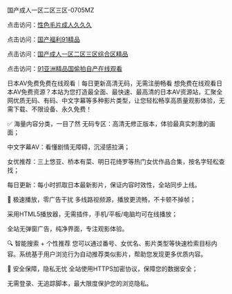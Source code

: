 
国产成人一区二区三区-0705MZ


点击访问：<a href="https://bsdf-5f5.pages.dev/">性色毛片成人久久久</a>

点击访问：<a href="https://fdhf-454.pages.dev/">国产福利91精品</a>

点击访问：<a href="https://gsd-agv.pages.dev/">国产成人一区二区三区综合区精品</a>

点击访问：<a href="https://vassv.pages.dev/">91亚洲精品国偷拍自产在线观看</a>




日本AV免费免费在线观看｜每日更新高清无码，无需注册畅看
想免费在线观看日本AV免费资源？本站为您打造最全面、最快速、最高清的日本AV资源站，汇聚全网优质无码、有码、中文字幕等多种影片类型，让您轻松畅享高质量观影体验，无需下载、不限设备、永久免费！

✅ 海量内容分类，一目了然
无码专区：高清无修正版本，体验最真实刺激的画面；

中文字幕AV：看懂剧情无障碍，沉浸感拉满；

女优推荐：三上悠亚、桥本有菜、明日花绮罗等热门女优作品合集，按名字轻松查找；

每日更新：每小时抓取日本最新影片，保证内容时效性，全站同步上线。

🚀 极速播放，零广告干扰
多线路视频源，播放更流畅，不卡顿不掉帧；

采用HTML5播放器，无需插件，手机/平板/电脑均可在线播放；

全站无弹窗广告，纯净界面，专注观影体验。

🔍 智能搜索 + 个性推荐
您可以通过番号、女优名、影片类型等快速检索目标内容。系统基于用户浏览行为自动推荐类似影片，帮助您发现更多优质内容。

🔐 安全保障，隐私无忧
全站使用HTTPS加密协议，保障您的数据安全；

无需登录、无追踪脚本，最大限度保护您的浏览隐私。













<span style="display:none;">[Canonical link](  ）</span>
